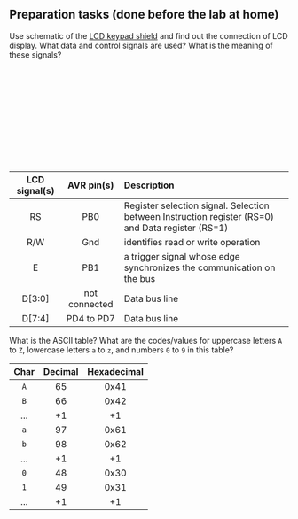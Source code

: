  <a name="preparation"></a>
## Preparation tasks (done before the lab at home)

Use schematic of the [LCD keypad shield](../../Docs/arduino_shield.pdf) and find out the connection of LCD display. What data and control signals are used? What is the meaning of these signals?

&nbsp;

&nbsp;

&nbsp;

&nbsp;

&nbsp;

&nbsp;

   | **LCD signal(s)** | **AVR pin(s)** | **Description** |
   | :-: | :-: | :-- |
   | RS | PB0 | Register selection signal. Selection between Instruction register (RS=0) and Data register (RS=1) |
   | R/W | Gnd | identifies read or write operation |
   | E | PB1 | a trigger signal whose edge synchronizes the communication on the bus |
   | D[3:0] | not connected | Data bus line |
   | D[7:4] | PD4 to PD7 | Data bus line |

What is the ASCII table? What are the codes/values for uppercase letters `A` to `Z`, lowercase letters `a` to `z`, and numbers `0` to `9` in this table?

   | **Char** | **Decimal** | **Hexadecimal** |
   | :-: | :-: | :-: |
   | `A` | 65 | 0x41 |
   | `B` | 66 | 0x42 |
   | ... | +1 | +1 |
   | `a` | 97 | 0x61 |
   | `b` | 98 | 0x62 |
   | ... | +1 | +1 |
   | `0` | 48 | 0x30 |
   | `1` | 49 | 0x31 |
   | ... | +1 | +1 |

<a name="part1"></a>
